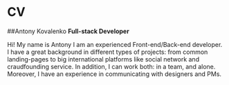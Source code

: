 # CV
##Antony Kovalenko
**Full-stack Developer**

Hi! My name is Antony I am an experienced Front-end/Back-end developer. I have a great background in different types of projects: from common landing-pages to big international platforms like social network and craudfounding service. In addition, I can work both: in a team, and alone. Moreover, I have an experience in communicating with designers and PMs. 
